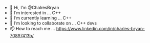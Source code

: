 - 👋 Hi, I’m @ChalresBryan
- 👀 I’m interested in ... C++
- 🌱 I’m currently learning ... C++
- 💞️ I’m looking to collaborate on ... C++ devs
- 📫 How to reach me ... https://www.linkedin.com/in/charles-bryan-70897413b/

<!---
ChalresBryan/ChalresBryan is a ✨ special ✨ repository because its `README.md` (this file) appears on your GitHub profile.
You can click the Preview link to take a look at your changes.
--->
